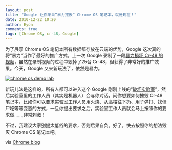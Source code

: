 ```yaml
---
layout: post
title: "Google 让你亲自“暴力摧毁” Chrome OS 笔记本，就是现在！"
date: 2010-12-22 10:20
author: Eyon
comments: true
tags: [Chrome OS, cr-48, Google]
---
```

为了展示 Chrome OS 笔记本所有数据都存放在云端的优势，Google 这次真的将“暴力”当作了最好的推广方式。上一次 Google 录制了一段[暴力损坏 Cr-48 的视频](http://www.chromi.org/archives/9309)，虽然在录制视频的过程中毁掉了25台 Cr-48，但获得了非常好的推广效果。今天，Google 又来新玩法了，依然是暴力。

<a href="http://img.chromi.org/2010/12/chrome-os-demo-lab.png">![](http://img.chromi.org/2010/12/chrome-os-demo-lab.png "chrome os demo lab")</a>

新玩儿法是这样的，所有人都可以进入这个 Google 刚刚上线的“[破坏实验室](http://www.google.com/demolab)”，然后实验室里的工作人员（其实是机器人）会与你对话，问你想要如何摧毁 Cr-48 笔记本，比如你可以要求实验室工作人员用火烧、从高楼往下扔、用子弹打、找僵尸吃等等变态的方式，一旦你提出要求之后，实验室工作人员就会马上按照你的要求做……,非常刺激！

不过，我建议大家别提太低俗的要求，否则后果自负。好了，快去按照你的想法毁灭 Chrome OS 笔记本吧。

via [Chrome blog](http://chrome.blogspot.com/2010/12/guest-post-from-demo-lab-help-us-test.html)

